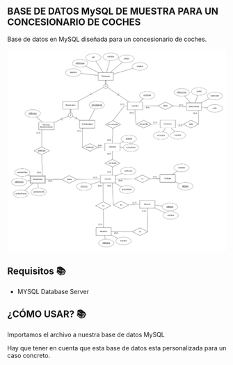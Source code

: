 ## BASE DE DATOS MySQL DE MUESTRA PARA UN CONCESIONARIO DE COCHES
Base de datos en MySQL diseñada para un concesionario de coches.
<br>

<div align="center">
<img src="https://github.com/Sonklol/base-de-datos-concesionario/blob/main/Ejemplo_Modelo_Entidad_Relacion_ConcesionarioCoches.png?raw=true"/>
</div>

## Requisitos 📚
- MYSQL Database Server

## ¿CÓMO USAR? 📚
Importamos el archivo a nuestra base de datos MySQL
<br>

Hay que tener en cuenta que esta base de datos esta personalizada para un caso concreto.
